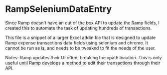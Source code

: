 # RampSeleniumDataEntry
 
Since Ramp doesn't have an out of the box API to update the Ramp fields, I created this to automate the task of updating hundreds of transactions.

This file is a snippet of a larger Excel addin file that is designed to update Ramp expense transactions data fields using selenium and chrome.
It cannot be run as is, and needs to be tweaked to fit the needs of the user.

Notes:
Ramp updates their UI often, breaking the xpath location.
This is only useful until Ramp develops a method to edit their transactions through their API.
